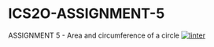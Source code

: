 # ICS2O-ASSIGNMENT-5
ASSIGNMENT 5 - Area and circumference of a circle 
 [![linter](https://github.com/andyreya/ICS2O-ASSIGNMENT-5/workflows/linter/badge.svg)](https://github.com/marketplace/actions/super-linter)
 
 

